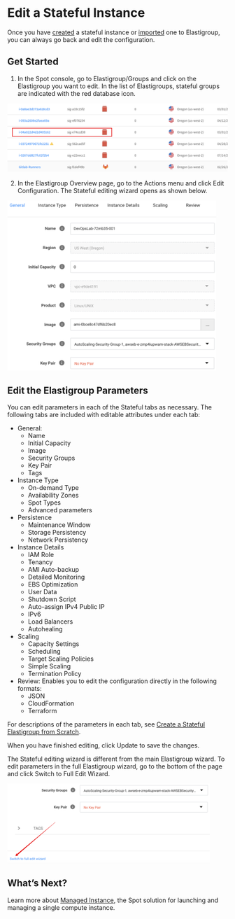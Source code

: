 # Edit a Stateful Instance

Once you have [created](elastigroup/tutorials/elastigroup-tasks/create-a-stateful-elastigroup-from-scratch) a stateful instance or [imported](elastigroup/features/stateful-instance/import-a-stateful-instance) one to Elastigroup, you can always go back and edit the configuration.

## Get Started

1. In the Spot console, go to Elastigroup/Groups and click on the Elastigroup you want to edit. In the list of Elastigroups, stateful groups are indicated with the red database icon.

<img src="/elastigroup/_media/stateful-edit-01.png" />

2. In the Elastigroup Overview page, go to the Actions menu and click Edit Configuration. The Stateful editing wizard opens as shown below.

<img src="/elastigroup/_media/stateful-edit-02.png" width="478" height="389" />

## Edit the Elastigroup Parameters

You can edit parameters in each of the Stateful tabs as necessary. The following tabs are included with editable attributes under each tab:

- General:
  - Name
  - Initial Capacity
  - Image
  - Security Groups
  - Key Pair
  - Tags
- Instance Type
  - On-demand Type
  - Availability Zones
  - Spot Types
  - Advanced parameters
- Persistence
  - Maintenance Window
  - Storage Persistency
  - Network Persistency
- Instance Details
  - IAM Role
  - Tenancy
  - AMI Auto-backup
  - Detailed Monitoring
  - EBS Optimization
  - User Data
  - Shutdown Script
  - Auto-assign IPv4 Public IP
  - IPv6
  - Load Balancers
  - Autohealing
- Scaling
  - Capacity Settings
  - Scheduling
  - Target Scaling Policies
  - Simple Scaling
  - Termination Policy
- Review: Enables you to edit the configuration directly in the following formats:
  - JSON
  - CloudFormation
  - Terraform

For descriptions of the parameters in each tab, see [Create a Stateful Elastigroup from Scratch](elastigroup/tutorials/elastigroup-tasks/create-a-stateful-elastigroup-from-scratch).

When you have finished editing, click Update to save the changes.

The Stateful editing wizard is different from the main Elastigroup wizard. To edit parameters in the full Elastigroup wizard, go to the bottom of the page and click Switch to Full Edit Wizard.

<img src="/elastigroup/_media/stateful-edit-03.png" width="463" height="183" />

## What’s Next?

Learn more about [Managed Instance](managed-instance/), the Spot solution for launching and managing a single compute instance.
